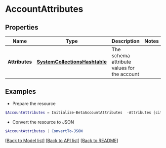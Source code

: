 # AccountAttributes
## Properties

Name | Type | Description | Notes
------------ | ------------- | ------------- | -------------
**Attributes** | [**SystemCollectionsHashtable**](.md) | The schema attribute values for the account | 

## Examples

- Prepare the resource
```powershell
$AccountAttributes = Initialize-BetaAccountAttributes  -Attributes {city&#x3D;Austin, displayName&#x3D;John Doe, userName&#x3D;jdoe, sAMAccountName&#x3D;jDoe, mail&#x3D;john.doe@sailpoint.com}
```

- Convert the resource to JSON
```powershell
$AccountAttributes | ConvertTo-JSON
```

[[Back to Model list]](../README.md#documentation-for-models) [[Back to API list]](../README.md#documentation-for-api-endpoints) [[Back to README]](../README.md)

